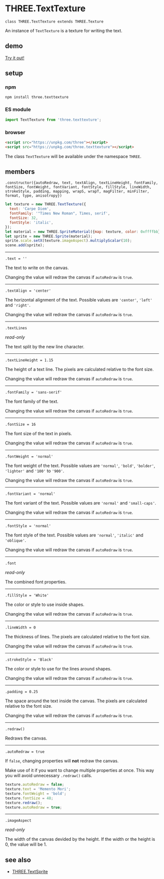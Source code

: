 # THREE.TextTexture

`class THREE.TextTexture extends THREE.Texture`

An instance of `TextTexture` is a texture for writing the text.

## demo

[Try it out!](https://seregpie.github.io/THREE.TextTexture/)

## setup

### npm

```shell
npm install three.texttexture
```

### ES module

```javascript
import TextTexture from 'three.texttexture';
```

### browser

```html
<script src="https://unpkg.com/three"></script>
<script src="https://unpkg.com/three.texttexture"></script>
```

The class `TextTexture` will be available under the namespace `THREE`.

## members

`.constructor({autoRedraw, text, textAlign, textLineHeight, fontFamily, fontSize, fontWeight, fontVariant, fontStyle, fillStyle, lineWidth, strokeStyle, padding, mapping, wrapS, wrapT, magFilter, minFilter, format, type, anisotropy})`

```javascript
let texture = new THREE.TextTexture({
  text: 'Carpe Diem',
  fontFamily: '"Times New Roman", Times, serif',
  fontSize: 32,
  fontStyle: 'italic',
});
let material = new THREE.SpriteMaterial({map: texture, color: 0xffffbb});
let sprite = new THREE.Sprite(material);
sprite.scale.setX(texture.imageAspect).multiplyScalar(10);
scene.add(sprite);
```

---

`.text = ''`

The text to write on the canvas.

Changing the value will redraw the canvas if `autoRedraw` is `true`.

---

`.textAlign = 'center'`

The horizontal alignment of the text. Possible values are `'center'`, `'left'` and `'right'`.

Changing the value will redraw the canvas if `autoRedraw` is `true`.

---

`.textLines`

*read-only*

The text split by the new line character.

---

`.textLineHeight = 1.15`

The height of a text line. The pixels are calculated relative to the font size.

Changing the value will redraw the canvas if `autoRedraw` is `true`.

---

`.fontFamily = 'sans-serif'`

The font family of the text.

Changing the value will redraw the canvas if `autoRedraw` is `true`.

---

`.fontSize = 16`

The font size of the text in pixels.

Changing the value will redraw the canvas if `autoRedraw` is `true`.

---

`.fontWeight = 'normal'`

The font weight of the text. Possible values are `'normal'`, `'bold'`, `'bolder'`, `'lighter'` and `'100'` to `'900'`.

Changing the value will redraw the canvas if `autoRedraw` is `true`.

---

`.fontVariant = 'normal'`

The font variant of the text. Possible values are `'normal'` and `'small-caps'`.

Changing the value will redraw the canvas if `autoRedraw` is `true`.

---

`.fontStyle = 'normal'`

The font style of the text. Possible values are `'normal'`, `'italic'` and `'oblique'`.

Changing the value will redraw the canvas if `autoRedraw` is `true`.

---

`.font`

*read-only*

The combined font properties.

---

`.fillStyle = 'White'`

The color or style to use inside shapes.

Changing the value will redraw the canvas if `autoRedraw` is `true`.

---

`.lineWidth = 0`

The thickness of lines. The pixels are calculated relative to the font size.

Changing the value will redraw the canvas if `autoRedraw` is `true`.

---

`.strokeStyle = 'Black'`

The color or style to use for the lines around shapes.

Changing the value will redraw the canvas if `autoRedraw` is `true`.

---

`.padding = 0.25`

The space around the text inside the canvas. The pixels are calculated relative to the font size.

Changing the value will redraw the canvas if `autoRedraw` is `true`.

---

`.redraw()`

Redraws the canvas.

---

`.autoRedraw = true`

If `false`, changing properties will **not** redraw the canvas.

Make use of it if you want to change multiple properties at once. This way you will avoid unnecessary `.redraw()` calls.

```javascript
texture.autoRedraw = false;
texture.text = 'Memento Mori';
texture.fontWeight = 'bold';
texture.fontSize = 48;
texture.redraw();
texture.autoRedraw = true;
```

---

`.imageAspect`

*read-only*

The width of the canvas devided by the height. If the width or the height is 0, the value will be 1.

## see also

- [THREE.TextSprite](https://github.com/SeregPie/THREE.TextSprite)
